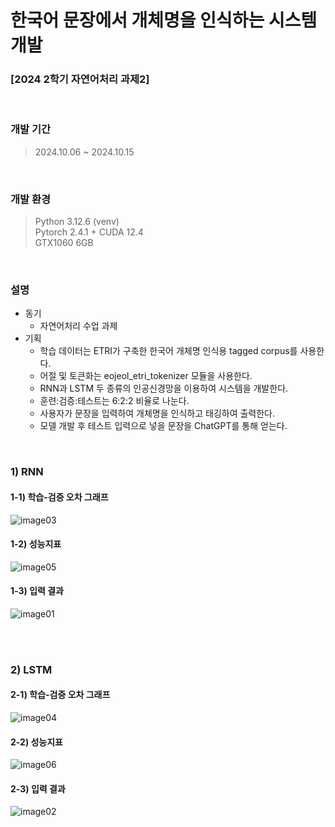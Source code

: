# 한국어 문장에서 개체명을 인식하는 시스템 개발
### [2024 2학기 자연어처리 과제2]
<br>

### 개발 기간
> 2024.10.06 ~ 2024.10.15
<br>

### 개발 환경
> Python 3.12.6 (venv)<br>
> Pytorch 2.4.1 + CUDA 12.4<br>
> GTX1060 6GB<br>
<br>

### 설명
+ 동기
    + 자연어처리 수업 과제
+ 기획
    + 학습 데이터는 ETRI가 구축한 한국어 개체명 인식용 tagged corpus를 사용한다.
    + 어절 및 토큰화는 eojeol_etri_tokenizer 모듈을 사용한다.
    + RNN과 LSTM 두 종류의 인공신경망을 이용하여 시스템을 개발한다.
    + 훈련:검증:테스트는 6:2:2 비율로 나눈다.
    + 사용자가 문장을 입력하여 개체명을 인식하고 태깅하여 출력한다.
    + 모델 개발 후 테스트 입력으로 넣을 문장을 ChatGPT를 통해 얻는다.
<br>

### 1) RNN
#### 1-1) 학습-검증 오차 그래프
![image03](https://github.com/user-attachments/assets/b6b4758b-fa1a-4eb1-8df8-370dce0d74cc)

#### 1-2) 성능지표
![image05](https://github.com/user-attachments/assets/b3921824-73a6-4c50-9390-cb5ceeaca399)


#### 1-3) 입력 결과
![image01](https://github.com/user-attachments/assets/3b46595e-0f01-4eab-ba45-4a4e50f3faf7)

<br><br>

### 2) LSTM
#### 2-1) 학습-검증 오차 그래프
![image04](https://github.com/user-attachments/assets/bff01beb-693e-4cda-9269-236cfb381283)

#### 2-2) 성능지표
![image06](https://github.com/user-attachments/assets/cf8a64ac-986b-43d6-8531-8243b17173f9)

#### 2-3) 입력 결과
![image02](https://github.com/user-attachments/assets/2b53922c-3c0b-41f2-b6ea-e6e0f1511939)
<br>

